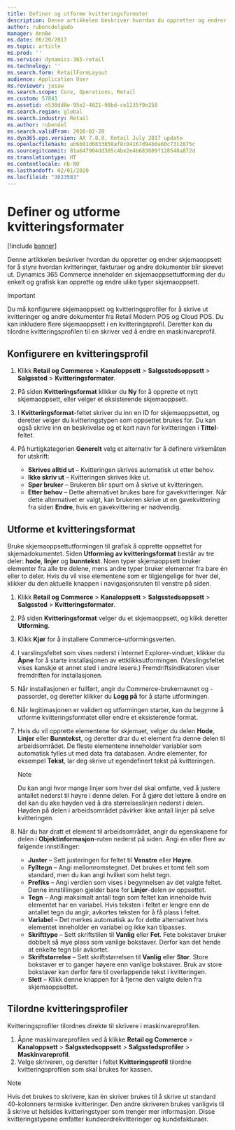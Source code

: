 ```yaml
---
title: Definer og utforme kvitteringsformater
description: Denne artikkelen beskriver hvordan du oppretter og endrer skjemaoppsett for å styre hvordan kvitteringer, fakturaer og andre dokumenter blir skrevet ut. Dynamics 365 Commerce inneholder en skjemaoppsettutforming der du enkelt og grafisk kan opprette og endre ulike typer skjemaoppsett.
author: rubencdelgado
manager: AnnBe
ms.date: 06/20/2017
ms.topic: article
ms.prod: ''
ms.service: dynamics-365-retail
ms.technology: ''
ms.search.form: RetailFormLayout
audience: Application User
ms.reviewer: josaw
ms.search.scope: Core, Operations, Retail
ms.custom: 57841
ms.assetid: e530dd8e-95e2-4021-90bd-ce1235f9e250
ms.search.region: global
ms.search.industry: Retail
ms.author: rubendel
ms.search.validFrom: 2016-02-28
ms.dyn365.ops.version: AX 7.0.0, Retail July 2017 update
ms.openlocfilehash: ab6b01d6833850af8c04167d94b0a60c7312075c
ms.sourcegitcommit: 81a647904dd305c4be2e4b683689f128548a872d
ms.translationtype: HT
ms.contentlocale: nb-NO
ms.lasthandoff: 02/01/2020
ms.locfileid: "3023583"
---
```

# <a name="set-up-and-design-receipt-formats"></a>Definer og utforme kvitteringsformater

[!include [banner](includes/banner.md)]

Denne artikkelen beskriver hvordan du oppretter og endrer skjemaoppsett for å styre hvordan kvitteringer, fakturaer og andre dokumenter blir skrevet ut. Dynamics 365 Commerce inneholder en skjemaoppsettutforming der du enkelt og grafisk kan opprette og endre ulike typer skjemaoppsett.

> [!IMPORTANT]
> Du må konfigurere skjemaoppsett og kvitteringsprofiler for å skrive ut kvitteringer og andre dokumenter fra Retail Modern POS og Cloud POS. Du kan inkludere flere skjemaoppsett i en kvitteringsprofil. Deretter kan du tilordne kvitteringsprofilen til en skriver ved å endre en maskinvareprofil.

## <a name="set-up-a-receipt-format"></a>Konfigurere en kvitteringsprofil

1. Klikk **Retail og Commerce** &gt; **Kanaloppsett** &gt; **Salgsstedsoppsett** &gt; **Salgssted** &gt; **Kvitteringsformater**.
2. På siden **Kvitteringsformat** klikker du **Ny** for å opprette et nytt skjemaoppsett, eller velger et eksisterende skjemaoppsett.
3. I **Kvitteringsformat**-feltet skriver du inn en ID for skjemaoppsettet, og deretter velger du kvitteringstypen som oppsettet brukes for. Du kan også skrive inn en beskrivelse og et kort navn for kvitteringen i **Tittel**-feltet.
4. På hurtigkategorien **Generelt** velg et alternativ for å definere virkemåten for utskrift:

    - **Skrives alltid ut** – Kvitteringen skrives automatisk ut etter behov.
    - **Ikke skriv ut** – Kvitteringen skrives ikke ut.
    - **Spør bruker** – Brukeren blir spurt om å skrive ut kvitteringen.
    - **Etter behov** – Dette alternativet brukes bare for gavekvitteringer. Når dette alternativet er valgt, kan brukeren skrive ut en gavekvittering fra siden **Endre**, hvis en gavekvittering er nødvendig.

## <a name="design-a-receipt-format"></a>Utforme et kvitteringsformat

Bruke skjemaoppsettutformingen til grafisk å opprette oppsettet for skjemadokumentet. Siden **Utforming av kvitteringsformat** består av tre deler: **hode**, **linjer** og **bunntekst**. Noen typer skjemaoppsett bruker elementer fra alle tre delene, mens andre typer bruker elementer fra bare én eller to deler. Hvis du vil vise elementene som er tilgjengelige for hver del, klikker du den aktuelle knappen i navigasjonsruten til venstre på siden.

1. Klikk **Retail og Commerce** &gt; **Kanaloppsett** &gt; **Salgsstedsoppsett** &gt; **Salgssted** &gt; **Kvitteringsformater**.
2. På siden **Kvitteringsformat** velger du et skjemaoppsett, og klikk deretter **Utforming**.
3. Klikk **Kjør** for å installere Commerce-utformingsverten.
4. I varslingsfeltet som vises nederst i Internet Explorer-vinduet, klikker du **Åpne** for å starte installasjonen av ettklikksutformingen. (Varslingsfeltet vises kanskje et annet sted i andre lesere.) Fremdriftsindikatoren viser fremdriften for installasjonen.
5. Når installasjonen er fullført, angir du Commerce-brukernavnet og -passordet, og deretter klikker du **Logg på** for å starte utformingen.
6. Når legitimasjonen er validert og utformingen starter, kan du begynne å utforme kvitteringsformatet eller endre et eksisterende format.
7. Hvis du vil opprette elementene for skjemaet, velger du delen **Hode**, **Linjer** eller **Bunntekst**, og deretter drar du et element fra denne delen til arbeidsområdet. De fleste elementene inneholder variabler som automatisk fylles ut med data fra databasen. Andre elementer, for eksempel **Tekst**, lar deg skrive ut egendefinert tekst på kvitteringen.

    > [!NOTE]
    > Du kan angi hvor mange linjer som hver del skal omfatte, ved å justere antallet nederst til høyre i denne delen. For å gjøre det lettere å endre en del kan du øke høyden ved å dra størrelseslinjen nederst i delen. Høyden på delen i arbeidsområdet påvirker ikke antall linjer på selve kvitteringen.

8. Når du har dratt et element til arbeidsområdet, angir du egenskapene for delen i **Objektinformasjon**-ruten nederst på siden. Angi én eller flere av følgende innstillinger:

    - **Juster** – Sett justeringen for feltet til **Venstre** eller **Høyre**.
    - **Fylltegn** – Angi mellomromstegnet. Det brukes et tomt felt som standard, men du kan angi hvilket som helst tegn.
    - **Prefiks** – Angi verdien som vises i begynnelsen av det valgte feltet. Denne innstillingen gjelder bare for **Linjer**-delen av oppsettet.
    - **Tegn** – Angi maksimalt antall tegn som feltet kan inneholde hvis elementet har en variabel. Hvis teksten i feltet er lengre enn de antallet tegn du angir, avkortes teksten for å få plass i feltet.
    - **Variabel** – Det merkes automatisk av for dette alternativet hvis elementet inneholder en variabel og ikke kan tilpasses.
    - **Skrifttype** – Sett skriftstilen til **Vanlig** eller **Fet**. Fete bokstaver bruker dobbelt så mye plass som vanlige bokstaver. Derfor kan det hende at enkelte tegn blir avkortet.
    - **Skriftstørrelse** – Sett skriftstørrelsen til **Vanlig** eller **Stor**. Store bokstaver er to ganger høyere enn vanlige bokstaver. Bruk av store bokstaver kan derfor føre til overlappende tekst i kvitteringen.
    - **Slett** – Klikk denne knappen for å fjerne den valgte delen fra skjemaoppsettet.

## <a name="assign-receipt-profiles"></a>Tilordne kvitteringsprofiler

Kvitteringsprofiler tilordnes direkte til skrivere i maskinvareprofilen.

1. Åpne maskinvareprofilen ved å klikke **Retail og Commerce** &gt; **Kanaloppsett** &gt; **Salgsstedsoppsett** &gt; **Salgsstedsprofiler** &gt; **Maskinvareprofil**.
2. Velge skriveren, og deretter i feltet **Kvitteringsprofil** tilordne kvitteringsprofilen som skal brukes for kassen.

> [!NOTE]
> Hvis det brukes to skrivere, kan én skriver brukes til å skrive ut standard 40-kolonners termiske kvitteringer. Den andre skriveren brukes vanligvis til å skrive ut helsides kvitteringstyper som trenger mer informasjon. Disse kvitteringstypene omfatter kundeordrekvitteringer og kundefakturaer.
